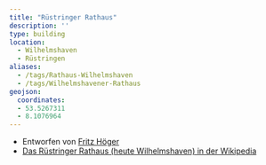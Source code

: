 ```yaml
---
title: "Rüstringer Rathaus"
description: ''
type: building
location:
  - Wilhelmshaven
  - Rüstringen
aliases:
  - /tags/Rathaus-Wilhelmshaven
  - /tags/Wilhelmshavener-Rathaus
geojson:
  coordinates:
  - 53.5267311
  - 8.1076964
---
```


* Entworfen von [Fritz Höger](/tags/Fritz-Höger)
* [Das Rüstringer Rathaus (heute Wilhelmshaven) in der Wikipedia](https://de.wikipedia.org/wiki/Rathaus_Wilhelmshaven)
